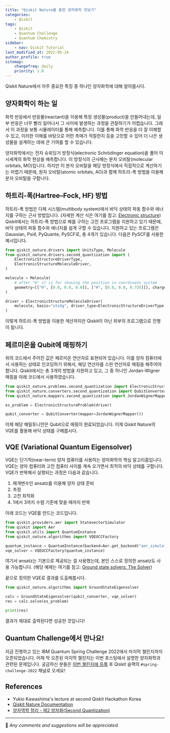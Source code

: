 ```yaml
---
title: "Qiskit Nature를 통한 양자화학 맛보기"
categories:
    - Qiskit
tags:
    - Qiskit
    - Quantum Challenge
    - Quantum Chemistry
sidebar:
    - nav: Qiskit Tutorial
last_modified_at: 2022-05-24
author_profile: true
sitemap:
    changefreq: daily
    priority: 1.0
---
```


Qiskit Nature에서 아주 중요한 특징 중 하나인 양자화학에 대해 알아봅시다.

## 양자화학이 하는 일

화학 반응에서 반응물(reactant)을 이용해 특정 생성물(product)을 만들어내는데, 일부 반응은 너무 빨리 일어나서 그 사이에 발생하는 과정을 관찰하기가 어렵습니다.
그래서 이 과정을 보통 시뮬레이터를 통해 예측합니다. 이를 통해 화학 반응을 더 잘 이해할 수 있고, 이러한 이해를 바탕으로 어떤 촉매가 적절한지 등을 고민할 수 있어
더 나은 생성물을 설계하는 데에 큰 기여를 할 수 있습니다.

양자화학에서는 전자 슈뢰딩거 방정식(electronic Schrödinger equation)을 풀어 미시세계의 화학 현상을 예측합니다.
이 방정식의 근사해는 분자 오비탈(molecular orbitals, MO)입니다. 하지만 이 분자 오비탈을 해당 방정식에서 직접적으로 계산하기는 어렵기 때문에,
원자 오비탈(atomic orbitals, AO)과 함께 하트리-폭 방법을 이용해 분자 오비탈을 구합니다.

## 하트리-폭(Hartree–Fock, HF) 방법

하트리-폭 방법은 다체 시스템(multibody system)에서 바닥 상태의 파동 함수와 에너지를 구하는 근사 방법입니다. (자세한 계산 식은 여기를 참고: [Electronic structure](https://qiskit.org/documentation/nature/tutorials/01_electronic_structure.html#The-Hartree-Fock-initial-state)) Qiskit에서는 하트리-폭 방법으로 해를 구하는 고전 프로그램을 지원하고 있기 때문에, 바닥 상태의 파동 함수와 에너지를 쉽게 구할 수 있습니다. 지원하고 있는 프로그램은 Gaussian, Psi4, PyQuante, PySCF로, 총 4개가 있습니다. 다음은 PySCF를 사용한 예시입니다.

```python
from qiskit_nature.drivers import UnitsType, Molecule
from qiskit_nature.drivers.second_quantization import (
    ElectronicStructureDriverType,
    ElectronicStructureMoleculeDriver,
)

molecule = Molecule(
    # after "H" it is for showing the position in coordinate system
    geometry=[["H", [0.0, 0.0, 0.0]], ["H", [0.0, 0.0, 0.735]]], charge=0, multiplicity=1
)

driver = ElectronicStructureMoleculeDriver(
    molecule, basis="sto3g", driver_type=ElectronicStructureDriverType.PYSCF
)
```

이렇게 하트리-폭 방법을 이용한 계산까지만 Qiskit이 아닌 외부의 프로그램으로 진행이 됩니다.

## 페르미온을 Qubit에 매핑하기

위의 코드에서 주어진 값은 페르미온 연산자로 표현되어 있습니다. 이를 양자 컴퓨터에서 사용하는 상태로 인코딩하기 위해서, 해당 연산자를 스핀 연산자로 매핑을 해주어야 합니다. Qiskit에서는 총 3개의 방법을 지원하고 있고, 그 중 하나인 Jordan-Wigner 매핑을 아래 코드에서 사용하였습니다.

```python
from qiskit_nature.problems.second_quantization import ElectronicStructureProblem
from qiskit_nature.converters.second_quantization import QubitConverter
from qiskit_nature.mappers.second_quantization import JordanWignerMapper, ParityMapper

es_problem = ElectronicStructureProblem(driver)

qubit_converter = QubitConverter(mapper=JordanWignerMapper())
```

이제 해당 해밀토니안은 Qubit으로 매핑이 완료되었습니다. 이제 Qiskit Nature의 VQE를 활용해 바닥 상태를 구해봅시다.

## VQE (Variational Quantum Eigensolver)

VQE는 단기적(near-term) 양자 컴퓨터를 사용하는 양자화학의 핵심 알고리즘입니다. VQE는 양자 컴퓨터와 고전 컴퓨터 사이를 계속 오가면서 최적의 바닥 상태를 구합니다.
VQE가 반복해서 실행되는 과정은 다음과 같습니다.

1. 매개변수인 ansatz를 이용해 양자 상태 준비
2. 측정
3. 고전 최적화
4. 1에서 3까지 수렴 기준에 맞을 때까지 반복

아래 코드는 VQE를 만드는 코드입니다.

```python
from qiskit.providers.aer import StatevectorSimulator
from qiskit import Aer
from qiskit.utils import QuantumInstance
from qiskit_nature.algorithms import VQEUCCFactory

quantum_instance = QuantumInstance(backend=Aer.get_backend("aer_simulator_statevector"))
vqe_solver = VQEUCCFactory(quantum_instance)
```

여기서 ansatz는 기본으로 제공되는 걸 사용했는데, 본인 스스로 정의한 ansatz도 사용 가능합니다. (해당 예제는 여기를 참고: [Ground state solvers: The Solver](https://qiskit.org/documentation/nature/tutorials/03_ground_state_solvers.html#The-Solver))

끝으로 정의한 VQE로 결과를 도출해봅시다.

```python
from qiskit_nature.algorithms import GroundStateEigensolver

calc = GroundStateEigensolver(qubit_converter, vqe_solver)
res = calc.solve(es_problem)

print(res)
```

결과가 제대로 출력된다면 성공한 것입니다!

## Quantum Challenge에서 만나요!

지금 진행하고 있는 IBM Quantum Spring Challenge 2022에서 마지막 챌린지까지 오픈되었습니다.
어제 막 오픈된 마지막 챌린지는 이번 포스팅에서 설명한 양자화학과 관련된 문제입니다.
궁금하신 분들은 [이번 챌린지에 등록](https://challenges.quantum-computing.ibm.com/spring-2022) 후 Qiskit 슬랙의 `#spring-challenge-2022` 채널로 오세요!

## References

-   Yukio Kawashima's lecture at second Qiskit Hackathon Korea
-   [Qiskit Nature Documentation](https://qiskit.org/documentation/nature/)
-   [양자역학 정리 - 제2 양자화(Second Quantization)](https://m.blog.naver.com/dngjs154/221405783609)

---

💬 _Any comments and suggestions will be appreciated._
